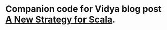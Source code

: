 # Companion code for Vidya blog post [A New Strategy for Scala](http://www.vidyasource.com/blog/Programming/Scala/Java/Data/Agile/2016/12/24/a-new-strategy-for-scala).
